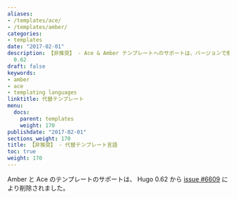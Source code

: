 ```yaml
---
aliases:
- /templates/ace/
- /templates/amber/
categories:
- templates
date: "2017-02-01"
description: 【非推奨】 - Ace & Amber テンプレートへのサポートは、バージョンで削除されました。
  0.62
draft: false
keywords:
- amber
- ace
- templating languages
linktitle: 代替テンプレート
menu:
  docs:
    parent: templates
    weight: 170
publishdate: "2017-02-01"
sections_weight: 170
title: 【非推奨】 - 代替テンプレート言語
toc: true
weight: 170
---
```


Amber と Ace のテンプレートのサポートは、 Hugo 0.62 から [issue #6609](https://github.com/gohugoio/hugo/issues/6609) により削除されました。
